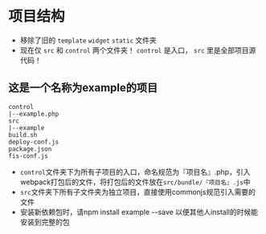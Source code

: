 # 项目结构

- 移除了旧的 `template` `widget` `static` 文件夹
- 现在仅 `src` 和 `control` 两个文件夹！ `control` 是入口， `src` 里是全部项目源代码！

## 这是一个名称为example的项目

````
control
|--example.php
src
|--example
build.sh
deploy-conf.js
package.json
fis-conf.js
````

- `control`文件夹下为所有子项目的入口，命名规范为『项目名』.php，引入webpack打包后的文件，将打包后的文件放在`src/bundle/『项目名』.js`中
- `src`文件夹下所有子文件夹为独立项目，直接使用commonjs规范引入需要的文件
- 安装新依赖包时，请npm install example --save 以便其他人install的时候能安装到完整的包
